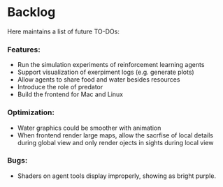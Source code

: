 # Backlog

Here maintains a list of future TO-DOs:

### Features:
- Run the simulation experiments of reinforcement learning agents
- Support visualization of exerpiment logs (e.g. generate plots) 
- Allow agents to share food and water besides resources
- Introduce the role of predator
- Build the frontend for Mac and Linux
### Optimization:
- Water graphics could be smoother with animation
- When frontend render large maps, allow the sacrfise of local details during global view and only render ojects in sights during local view
### Bugs:
- Shaders on agent tools display improperly, showing as bright purple.
